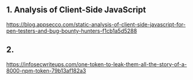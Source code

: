 ## 1. Analysis of Client-Side JavaScript
https://blog.appsecco.com/static-analysis-of-client-side-javascript-for-pen-testers-and-bug-bounty-hunters-f1cb1a5d5288

## 2. 
https://infosecwriteups.com/one-token-to-leak-them-all-the-story-of-a-8000-npm-token-79b13af182a3
